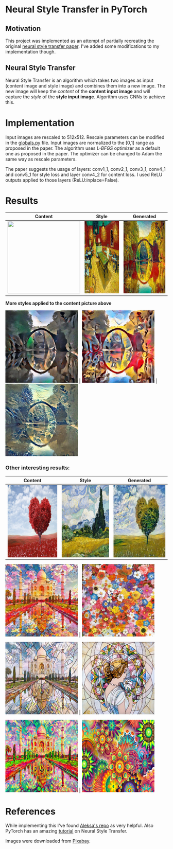 # Neural Style Transfer in PyTorch

## Motivation
This project was implemented as an attempt of partially recreating the original [neural style transfer paper](https://www.cv-foundation.org/openaccess/content_cvpr_2016/papers/Gatys_Image_Style_Transfer_CVPR_2016_paper.pdf). I've added some modifications to my implementation though.

## Neural Style Transfer
Neural Style Transfer is an algorithm which takes two images as input (content image and style image) and combines them into a new image. The new image will keep the *content* of the **content input image** and will capture the *style* of the **style input image**. Algorithm uses CNNs to achieve this.

# Implementation 
Input images are rescaled to 512x512. Rescale parameters can be modified in the [globals.py](utils/globals.py) file. Input images are normalized to the [0,1] range as proposed in the paper. The algorithm uses *L-BFGS* optimizer as a default one as proposed in the paper. The optimizer can be changed to Adam the same way as rescale parameters.

The paper suggests the usage of layers: conv1_1, conv2_1, conv3_1, conv4_1 and conv5_1 for style loss and layer conv4_2 for content loss. I used ReLU outputs applied to those layers (ReLU:inplace=False). 

# Results

| Content    | Style    | Generated    |
:-----------:|:--------:|:-------------:
<img src="images/content/green_bridge.jpg" width="225" height="225">|<img src="images/style/vg_la_cafe.jpg" width="225" height="225">|<img src="output/green_bridge{1e+00}+vg_la_cafe{1e+06}+opt_lbfgs+it_500.png" width="225" height="225">


**More styles applied to the content picture above**

<img src="output/green_bridge{1e+00}+udnie{1e+06}+opt_lbfgs+it_500.png" width="225" height="225"> | <img src="output/green_bridge{1e+00}+candy{1e+06}+opt_lbfgs+it_500.png" width="225" height="225"> | <img src="output/green_bridge{1e+00}+wave{1e+06}+opt_lbfgs+it_500.png" width="225" height="225">


### Other interesting results:
| Content  | Style   | Generated   |
:---------:|:-------:|:------------:
<img src="images/content/tree.jpg" width="225" height="225">|<img src="images/style/vg_wheat_field.jpg" width="225" height="225">|<img src="output/tree{1e+00}+vg_wheat_field{1e+06}+opt_lbfgs+it_500.png" width="225" height="225">


<img src="output/taj_mahal{1e+00}+ben_giles{1e+06}+opt_lbfgs+it_500.png" width="225" height="225"> | <img src="images/style/ben_giles.jpg" width="225" height="225">

<img src="output/taj_mahal{1e+00}+mosaic{1e+06}+opt_lbfgs+it_500.png" width="225" height="225"> | <img src="images/style/mosaic.jpg" width="225" height="225">

<img src="output/taj_mahal{1e+00}+psychedelic{1e+06}+opt_lbfgs+it_500.png" width="225" height="225"> | <img src="images/style/psychedelic.jpg" width="225" height="225">


# References
While implementing this I've found [Aleksa's repo](https://github.com/gordicaleksa/pytorch-neural-style-transfer) as very helpful.
Also PyTorch has an amazing [tutorial](https://pytorch.org/tutorials/advanced/neural_style_tutorial.html) on Neural Style Transfer.

Images were downloaded from [Pixabay](https://pixabay.com/).
